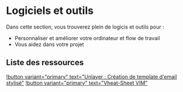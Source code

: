 # Logiciels et outils 

Dans cette section, vous trouverez plein de logicis et outils pour : 
- Personnaliser et améliorer votre ordinateur et flow de travail 
- Vous aidez dans votre projet

## Liste des ressources

[!button variant="primary" text="Unlayer : Création de template d'email stylisé"](./unlayer.md)
[!button variant="primary" text="Vheat-Sheet VIM"](./cheat-sheet_vim.md)
